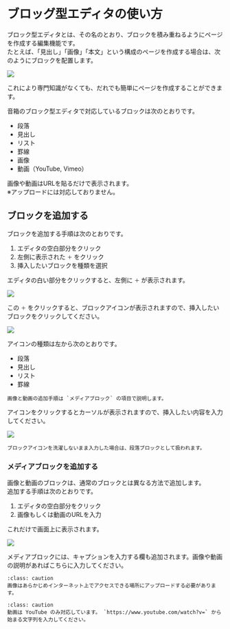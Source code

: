 # ブロッグ型エディタの使い方

ブロック型エディタとは、その名のとおり、ブロックを積み重ねるようにページを作成する編集機能です。  
たとえば、「見出し」「画像」「本文」という構成のページを作成する場合は、次のようにブロックを配置します。

![](img/manage_block_editor02.png)

これにより専門知識がなくても、だれでも簡単にページを作成することができます。

音箱のブロック型エディタで対応しているブロックは次のとおりです。

- 段落
- 見出し
- リスト
- 罫線
- 画像
- 動画（YouTube, Vimeo）

画像や動画はURLを貼るだけで表示されます。  
※アップロードには対応しておりません。

## ブロックを追加する

ブロックを追加する手順は次のとおりです。

1. エディタの空白部分をクリック
1. 左側に表示された `＋` をクリック
1. 挿入したいブロックを種類を選択

エディタの白い部分をクリックすると、左側に `＋` が表示されます。

![](img/manage_block_editor04.png)

この `＋` をクリックすると、ブロックアイコンが表示されますので、挿入したいブロックをクリックしてください。

![](img/manage_block_editor06.png)

アイコンの種類は左から次のとおりです。

- 段落
- 見出し
- リスト
- 罫線

```{note}
画像と動画の追加手順は `メディアブロック` の項目で説明します。
```

アイコンをクリックするとカーソルが表示されますので、挿入したい内容を入力してください。

![](img/manage_block_editor07.png)

```{note}
ブロックアイコンを洗濯しないまま入力した場合は、段落ブロックとして扱われます。
```

### メディアブロックを追加する

画像と動画のブロックは、通常のブロックとは異なる方法で追加します。  
追加する手順は次のとおりです。

1. エディタの空白部分をクリック
1. 画像もしくは動画のURLを入力

これだけで画面上に表示されます。

![](img/manage_block_editor08.png)

メディアブロックには、キャプションを入力する欄も追加されます。画像や動画の説明があればこちらに入力してください。

```{admonition} 注意事項
:class: caution
画像はあらかじめインターネット上でアクセスできる場所にアップロードする必要があります。
```

```{admonition} 注意事項
:class: caution
動画は YouTube のみ対応しています。 `https://www.youtube.com/watch?v=` から始まる文字列を入力してください。
```
